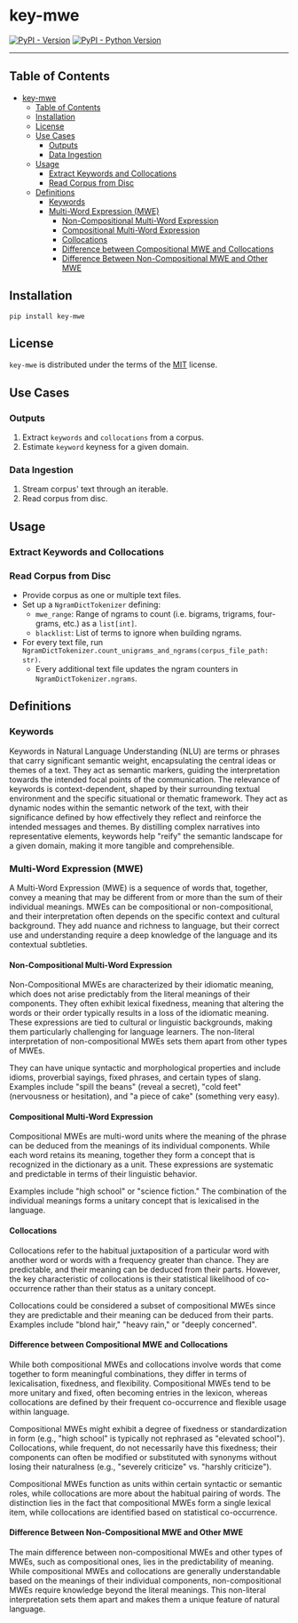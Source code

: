 # key-mwe

[![PyPI - Version](https://img.shields.io/pypi/v/key-mwe.svg)](https://pypi.org/project/key-mwe)
[![PyPI - Python Version](https://img.shields.io/pypi/pyversions/key-mwe.svg)](https://pypi.org/project/key-mwe)

-----

## Table of Contents

- [key-mwe](#key-mwe)
  - [Table of Contents](#table-of-contents)
  - [Installation](#installation)
  - [License](#license)
  - [Use Cases](#use-cases)
    - [Outputs](#outputs)
    - [Data Ingestion](#data-ingestion)
  - [Usage](#usage)
    - [Extract Keywords and Collocations](#extract-keywords-and-collocations)
    - [Read Corpus from Disc](#read-corpus-from-disc)
  - [Definitions](#definitions)
    - [Keywords](#keywords)
    - [Multi-Word Expression (MWE)](#multi-word-expression-mwe)
      - [Non-Compositional Multi-Word Expression](#non-compositional-multi-word-expression)
      - [Compositional Multi-Word Expression](#compositional-multi-word-expression)
      - [Collocations](#collocations)
      - [Difference between Compositional MWE and Collocations](#difference-between-compositional-mwe-and-collocations)
      - [Difference Between Non-Compositional MWE and Other MWE](#difference-between-non-compositional-mwe-and-other-mwe)

## Installation

```console
pip install key-mwe
```

## License

`key-mwe` is distributed under the terms of the [MIT](https://spdx.org/licenses/MIT.html) license.

## Use Cases

### Outputs

1. Extract `keywords` and `collocations` from a corpus.
2. Estimate `keyword` keyness for a given domain.

### Data Ingestion

1. Stream corpus' text through an iterable.
2. Read corpus from disc.

## Usage

### Extract Keywords and Collocations


### Read Corpus from Disc

- Provide corpus as one or multiple text files.
- Set up a `NgramDictTokenizer` defining:
  - `mwe_range`: Range of ngrams to count (i.e. bigrams, trigrams, four-grams, etc.) as a `list[int]`.
  - `blacklist`: List of terms to ignore when building ngrams.
- For every text file, run `NgramDictTokenizer.count_unigrams_and_ngrams(corpus_file_path: str)`.
  - Every additional text file updates the ngram counters in `NgramDictTokenizer.ngrams`.

## Definitions

### Keywords

Keywords in Natural Language Understanding (NLU) are terms or phrases that carry significant semantic weight, encapsulating the central ideas or themes of a text. They act as semantic markers, guiding the interpretation towards the intended focal points of the communication. The relevance of keywords is context-dependent, shaped by their surrounding textual environment and the specific situational or thematic framework. They act as dynamic nodes within the semantic network of the text, with their significance defined by how effectively they reflect and reinforce the intended messages and themes. By distilling complex narratives into representative elements, keywords help "reify" the semantic landscape for a given domain, making it more tangible and comprehensible.

### Multi-Word Expression (MWE)

A Multi-Word Expression (MWE) is a sequence of words that, together, convey a meaning that may be different from or more than the sum of their individual meanings. MWEs can be compositional or non-compositional, and their interpretation often depends on the specific context and cultural background. They add nuance and richness to language, but their correct use and understanding require a deep knowledge of the language and its contextual subtleties.

#### Non-Compositional Multi-Word Expression

Non-Compositional MWEs are characterized by their idiomatic meaning, which does not arise predictably from the literal meanings of their components. They often exhibit lexical fixedness, meaning that altering the words or their order typically results in a loss of the idiomatic meaning. These expressions are tied to cultural or linguistic backgrounds, making them particularly challenging for language learners. The non-literal interpretation of non-compositional MWEs sets them apart from other types of MWEs.

They can have unique syntactic and morphological properties and include idioms, proverbial sayings, fixed phrases, and certain types of slang. Examples include "spill the beans" (reveal a secret), "cold feet" (nervousness or hesitation), and "a piece of cake" (something very easy).

#### Compositional Multi-Word Expression

Compositional MWEs are multi-word units where the meaning of the phrase can be deduced from the meanings of its individual components. While each word retains its meaning, together they form a concept that is recognized in the dictionary as a unit. These expressions are systematic and predictable in terms of their linguistic behavior.

Examples include "high school" or "science fiction." The combination of the individual meanings forms a unitary concept that is lexicalised in the language.

#### Collocations

Collocations refer to the habitual juxtaposition of a particular word with another word or words with a frequency greater than chance. They are predictable, and their meaning can be deduced from their parts. However, the key characteristic of collocations is their statistical likelihood of co-occurrence rather than their status as a unitary concept.

Collocations could be considered a subset of compositional MWEs since they are predictable and their meaning can be deduced from their parts. Examples include "blond hair," "heavy rain," or "deeply concerned".

#### Difference between Compositional MWE and Collocations

While both compositional MWEs and collocations involve words that come together to form meaningful combinations, they differ in terms of lexicalisation, fixedness, and flexibility. Compositional MWEs tend to be more unitary and fixed, often becoming entries in the lexicon, whereas collocations are defined by their frequent co-occurrence and flexible usage within language.

Compositional MWEs might exhibit a degree of fixedness or standardization in form (e.g., "high school" is typically not rephrased as "elevated school"). Collocations, while frequent, do not necessarily have this fixedness; their components can often be modified or substituted with synonyms without losing their naturalness (e.g., "severely criticize" vs. "harshly criticize").

Compositional MWEs function as units within certain syntactic or semantic roles, while collocations are more about the habitual pairing of words. The distinction lies in the fact that compositional MWEs form a single lexical item, while collocations are identified based on statistical co-occurrence.

#### Difference Between Non-Compositional MWE and Other MWE

The main difference between non-compositional MWEs and other types of MWEs, such as compositional ones, lies in the predictability of meaning. While compositional MWEs and collocations are generally understandable based on the meanings of their individual components, non-compositional MWEs require knowledge beyond the literal meanings. This non-literal interpretation sets them apart and makes them a unique feature of natural language.
